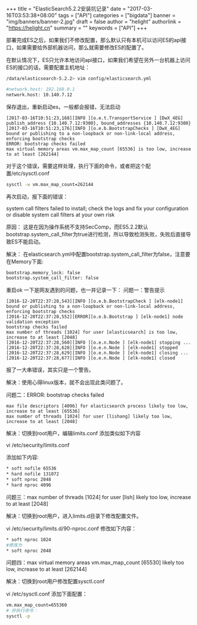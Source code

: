 +++
title = "ElasticSearch5.2.2安装坑记录"
date = "2017-03-16T03:53:38+08:00"
tags = ["API"]
categories = ["bigdata"]
banner = "img/banners/banner-2.jpg"
draft = false
author = "helight"
authorlink = "https://helight.cn"
summary = ""
keywords = ["API"]
+++

部署完成ES之后，如果我们不修改配置，那么默认只有本机可以访问ES的api接口，如果需要给外部机器访问，那么就需要修改ES的配置了。

在默认情况下，ES只允许本地访问api接口，如果我们希望在另外一台机器上访问ES的接口的话，需要配置主机地址：
<!--more-->
```sh
/data/elasticsearch-5.2.2> vim config/elasticsearch.yml

#network.host: 192.168.0.1
network.host: 10.140.7.12
```
保存退出，重新启动es，一般都会报错，无法启动
```log
[2017-03-16T10:51:23,168][INFO ][o.e.t.TransportService ] [DwX_4EG] publish_address {10.140.7.12:9300}, bound_addresses {10.140.7.12:9300}
[2017-03-16T10:51:23,176][INFO ][o.e.b.BootstrapChecks ] [DwX_4EG] bound or publishing to a non-loopback or non-link-local address, enforcing bootstrap checks
ERROR: bootstrap checks failed
max virtual memory areas vm.max_map_count [65536] is too low, increase to at least [262144]
```
对于这个错误，需要这样处理，执行下面的命令，或者把这个配置/etc/sysctl.conf
```sh
sysctl -w vm.max_map_count=262144
```
再次启动，报下面的错误：

system call filters failed to install; check the logs and fix your configuration or disable system call filters at your own risk

原因：
这是在因为操作系统不支持SecComp，而ES5.2.2默认bootstrap.system_call_filter为true进行检测，所以导致检测失败，失败后直接导致ES不能启动。

解决：
在elasticsearch.yml中配置bootstrap.system_call_filter为false，注意要在Memory下面:
```sh
bootstrap.memory_lock: false
bootstrap.system_call_filter: false
```
重启ok
一下是网友遇到的问题，也一并记录一下：
问题一：警告提示
```log
[2016-12-20T22:37:28,543][INFO ][o.e.b.BootstrapCheck ] [elk-node1] bound or publishing to a non-loopback or non-link-local address, enforcing bootstrap checks
[2016-12-20T22:37:28,552][ERROR][o.e.b.Bootstrap ] [elk-node1] node validation exception
bootstrap checks failed
max number of threads [1024] for user [elasticsearch] is too low, increase to at least [2048]
[2016-12-20T22:37:28,560][INFO ][o.e.n.Node ] [elk-node1] stopping ...
[2016-12-20T22:37:28,628][INFO ][o.e.n.Node ] [elk-node1] stopped
[2016-12-20T22:37:28,629][INFO ][o.e.n.Node ] [elk-node1] closing ...
[2016-12-20T22:37:28,677][INFO ][o.e.n.Node ] [elk-node1] closed
```
报了一大串错误，其实只是一个警告。

解决：使用心得linux版本，就不会出现此类问题了。

问题二：ERROR: bootstrap checks failed
```log
max file descriptors [4096] for elasticsearch process likely too low, increase to at least [65536]
max number of threads [1024] for user [lishang] likely too low, increase to at least [2048]
```
解决：切换到root用户，编辑limits.conf 添加类似如下内容

vi /etc/security/limits.conf

添加如下内容:
```sh
* soft nofile 65536
* hard nofile 131072
* soft nproc 2048
* hard nproc 4096
```
问题三：max number of threads [1024] for user [lish] likely too low, increase to at least [2048]

解决：切换到root用户，进入limits.d目录下修改配置文件。

vi /etc/security/limits.d/90-nproc.conf
修改如下内容：
```sh
* soft nproc 1024
#修改为
* soft nproc 2048
```
问题四：max virtual memory areas vm.max_map_count [65530] likely too low, increase to at least [262144]

解决：切换到root用户修改配置sysctl.conf

vi /etc/sysctl.conf
添加下面配置：
```sh
vm.max_map_count=655360
# 并执行命令：
sysctl -p
```